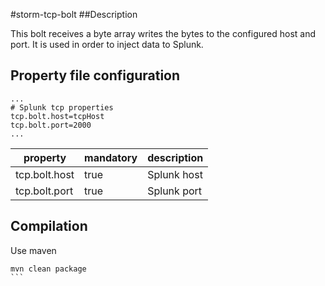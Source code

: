 #storm-tcp-bolt
##Description

This bolt receives a byte array writes the bytes to the configured host and port. It is used in order to inject data to Splunk.


## Property file configuration
```
...
# Splunk tcp properties
tcp.bolt.host=tcpHost
tcp.bolt.port=2000
...
```

|property|mandatory|description
|--------|------------|-------------|
|tcp.bolt.host|true|Splunk host|
|tcp.bolt.port|true|Splunk port|


## Compilation
Use maven
````
mvn clean package
```

